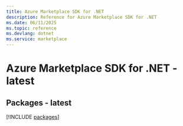 ```yaml
---
title: Azure Marketplace SDK for .NET
description: Reference for Azure Marketplace SDK for .NET
ms.date: 06/11/2025
ms.topic: reference
ms.devlang: dotnet
ms.service: marketplace
---
```

# Azure Marketplace SDK for .NET - latest
## Packages - latest
[!INCLUDE [packages](marketplace-index.md)]